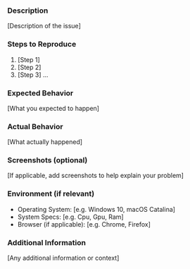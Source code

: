 
### Description
[Description of the issue]

### Steps to Reproduce
1. [Step 1]
2. [Step 2]
3. [Step 3]
   ...

### Expected Behavior
[What you expected to happen]

### Actual Behavior
[What actually happened]

### Screenshots (optional)
[If applicable, add screenshots to help explain your problem]

### Environment (if relevant)
- Operating System: [e.g. Windows 10, macOS Catalina]
- System Specs: [e.g. Cpu, Gpu, Ram]
- Browser (if applicable): [e.g. Chrome, Firefox]

### Additional Information
[Any additional information or context]
